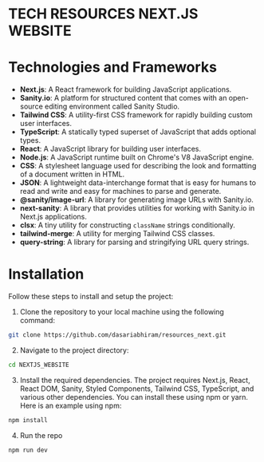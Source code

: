 # TECH RESOURCES NEXT.JS WEBSITE

# Technologies and Frameworks

- **Next.js**: A React framework for building JavaScript applications.
- **Sanity.io**: A platform for structured content that comes with an open-source editing environment called Sanity Studio.
- **Tailwind CSS**: A utility-first CSS framework for rapidly building custom user interfaces.
- **TypeScript**: A statically typed superset of JavaScript that adds optional types.
- **React**: A JavaScript library for building user interfaces.
- **Node.js**: A JavaScript runtime built on Chrome's V8 JavaScript engine.
- **CSS**: A stylesheet language used for describing the look and formatting of a document written in HTML.
- **JSON**: A lightweight data-interchange format that is easy for humans to read and write and easy for machines to parse and generate.
- **@sanity/image-url**: A library for generating image URLs with Sanity.io.
- **next-sanity**: A library that provides utilities for working with Sanity.io in Next.js applications.
- **clsx**: A tiny utility for constructing `className` strings conditionally.
- **tailwind-merge**: A utility for merging Tailwind CSS classes.
- **query-string**: A library for parsing and stringifying URL query strings.
# Installation

Follow these steps to install and setup the project:

1. Clone the repository to your local machine using the following command:

```bash
git clone https://github.com/dasariabhiram/resources_next.git
```

2. Navigate to the project directory:

```bash
cd NEXTJS_WEBSITE
```

3. Install the required dependencies. The project requires Next.js, React, React DOM, Sanity, Styled Components, Tailwind CSS, TypeScript, and various other dependencies. You can install these using npm or yarn. Here is an example using npm:

```bash
npm install
```

4. Run the repo
```bash
npm run dev
```